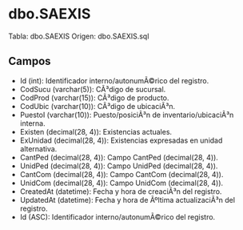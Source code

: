 ﻿# dbo.SAEXIS

Tabla: dbo.SAEXIS
Origen: dbo.SAEXIS.sql

## Campos

- Id (int): Identificador interno/autonumÃ©rico del registro.
- CodSucu (varchar(5)): CÃ³digo de sucursal.
- CodProd (varchar(15)): CÃ³digo de producto.
- CodUbic (varchar(10)): CÃ³digo de ubicaciÃ³n.
- PuestoI (varchar(10)): Puesto/posiciÃ³n de inventario/ubicaciÃ³n interna.
- Existen (decimal(28, 4)): Existencias actuales.
- ExUnidad (decimal(28, 4)): Existencias expresadas en unidad alternativa.
- CantPed (decimal(28, 4)): Campo CantPed (decimal(28, 4)).
- UnidPed (decimal(28, 4)): Campo UnidPed (decimal(28, 4)).
- CantCom (decimal(28, 4)): Campo CantCom (decimal(28, 4)).
- UnidCom (decimal(28, 4)): Campo UnidCom (decimal(28, 4)).
- CreatedAt (datetime): Fecha y hora de creaciÃ³n del registro.
- UpdatedAt (datetime): Fecha y hora de Ãºltima actualizaciÃ³n del registro.
- Id (ASC): Identificador interno/autonumÃ©rico del registro.

